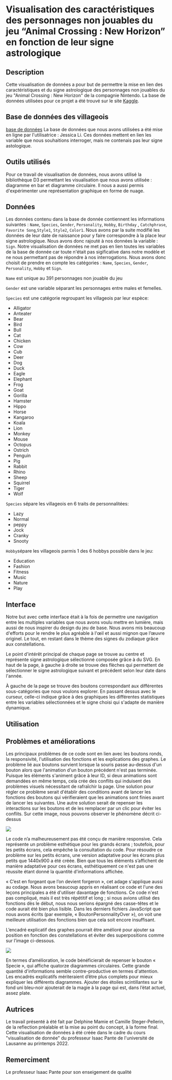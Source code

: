 # Visualisation des caractéristiques des personnages non jouables du jeu “Animal Crossing : New Horizon” en fonction de leur signe astrologique

## Description
Cette visualisation de données a pour but de permettre la mise en lien des caractéristiques et du signe astrologique des personnages non jouables du jeu "Animal Crossing : New Horizon" de la compagnie Nintendo. La base de données utilisées pour ce projet a été trouvé sur le site [Kaggle](https://www.kaggle.com).

## Base de données des villageois
[base de données](https://www.kaggle.com/datasets/jessicali9530/animal-crossing-new-horizons-nookplaza-dataset?select=villagers.csv)
La base de données que nous avons utilisées a été mise en ligne par l'utilisatrice : Jessica Li. Ces données mettent en lien les variable que nous souhaitions interroger, mais ne contenais pas leur signe astologique. 

## Outils utilisés
Pour ce travail de visualisation de données, nous avons utilisé la bibliothèque D3 permettant les visualisation que nous avons utilisée : diagramme en bar et diagramme circulaire. Il nous a aussi permis d'expérimenter une représentation graphique en forme de nuage.

## Données
Les données contenu dans la base de donnée contiennent les informations suivantes : `Name`, `Species`, `Gender`, `Personality`, `Hobby`, `Birthday` , `Catchphrase`, `Favorite Song`,`Style1`, `Style2`, `Color1`.
Nous avons par la suite modifié les données de leur date de naissance pour y faire correspondre à la place leur signe astrologique. Nous avons donc rajouté à nos données la variable : `Sign`. 
Notre visualisation de données ne met pas en lien toutes les variables de la base de donnée car toute n'était pas sigificative dans notre modèle et ne nous permettant pas de répondre à nos interrogations. Nous avons donc choisit de prendre en compte les catégories : `Name`, `Species`, `Gender`, `Personality`, `Hobby` et `Sign`.

`Name` est unique au 391 personnages non jouable du jeu

`Gender` est une variable séparant les personnages entre males et femelles.

`Species` est une catégorie regroupant les villageois par leur espèce:

  - Alligator
  - Anteater
  - Bear
  - Bird
  - Bull
  - Cat
  - Chicken
  - Cow
  - Cub
  - Deer
  - Dog
  - Duck
  - Eagle
  - Elephant
  - Frog
  - Goat
  - Gorilla
  - Hamster
  - Hippo
  - Horse
  - Kangaroo
  - Koala
  - Lion
  - Monkey
  - Mouse
  - Octopus
  - Ostrich
  - Penguin
  - Pig
  - Rabbit
  - Rhino
  - Sheep
  - Squirrel
  - Tiger
  - Wolf

`Species` sépare les villageois en 6 traits de personnalitées:
  - Lazy
  - Normal
  - peppy
  - Jock
  - Cranky
  - Snooty

`Hobby`sépare les villageois parmis 1 des 6 hobbys possible dans le jeu:
  - Education
  - Fashion
  - Fitness
  - Music
  - Nature
  - Play

## Interface
Notre but avec cette interface était à la fois de permettre une navigation entre les multiples variables que nous avons voulu mettre en lumière, mais aussi de nous inspirer du design du jeu de base.  Nous avons mis beaucoup d'efforts pour le rendre le plus agréable à l'œil et aussi mignon que l’œuvre originel. Le tout, en restant dans le thème des signes du zodiaque grâce aux constellations.

Le point d'intérêt principal de  chaque page  se trouve au centre et représente signe astrologique sélectionné composée grâce à du SVG. En haut de la page, à gauche à droite se trouve des flèches qui permettent de sélectionner le signe astrologique suivant et précédent selon leur date dans l'année. 

À gauche de la page se trouve des boutons correspondant aux différentes sous-catégories que nous voulons explorer.  En passant dessus avec le curseur, celle-ci indique grâce à des graphiques les différentes statistiques entre les variables sélectionnées et le signe choisi qui s'adapte de manière dynamique.

## Utilisation


## Problèmes et améliorations 

Les principaux problèmes de ce code sont en lien avec les boutons ronds, la responsivité, l'utilisation des fonctions et les explications des graphes.
Le problème lié aux boutons survient lorsque la souris passe au-dessus d'un bouton alors que l'animation d'un bouton précédent n'est pas terminée. Puisque les éléments s'animent grâce à leur ID, si deux animations sont demandées en même temps, cela crée des conflits qui induisent des problèmes visuels nécessitant de rafraîchir la page.
Une solution pour régler ce problème serait d'établir des conditions avant de lancer les fonctions des boutons qui vérifieraient que les animations sont finies avant de lancer les suivantes. Une autre solution serait de repenser les interactions sur les boutons et de les remplacer par un clic pour éviter les conflits.
Sur cette image, nous pouvons observer le phénomène décrit ci-dessus 

![](assets/ReadMe/Issue1.png)
 
Le code n’a malheureusement pas été conçu de manière responsive. Cela représente un problème esthétique pour les grands écrans ; toutefois, pour les petits écrans, cela empêche la consultation du code. Pour résoudre ce problème sur les petits écrans, une version adaptative pour les écrans plus petits que 1440x900 a été créée. Bien que tous les éléments s’affichent de manière adaptative pour ces écrans, esthétiquement ce n'est pas une réussite étant donné la quantité d'informations affichée.

« C’est en forgeant que l’on devient forgeron », cet adage s'applique aussi au codage. Nous avons beaucoup appris en réalisant ce code et l'une des leçons principales a été d'utiliser davantage de fonctions. Ce code n'est pas compliqué, mais il est très répétitif et long ; si nous avions utilisé des fonctions dès le début, nous nous serions épargné des casse-têtes et le code aurait été bien plus lisible. Dans les derniers fichiers JavaScript que nous avons écrits (par exemple, « BoutonPersonnalityOver »), on voit une meilleure utilisation des fonctions bien que cela soit encore insuffisant.

L’encadré explicatif des graphes pourrait être amélioré pour ajouter sa position en fonction des constellations et éviter des superpositions comme sur l’image ci-dessous.

![](assets/ReadMe/Issue1.png) 

En termes d’amélioration, le code bénéficierait de repenser le bouton « Specie », qui affiche quatorze diagrammes circulaires. Cette grande quantité d'informations semble contre-productive en termes d'attention. Les encadrés explicatifs mériteraient d’être plus complets pour mieux expliquer les différents diagrammes. Ajouter des étoiles scintillantes sur le fond uni bleu-noir ajouterait de la magie à la page qui est, dans l’état actuel, assez plate.

## Autrices
Le travail présenté à été fait par Delphine Mamie et Camille Steger-Pellerin, de la reflection préalable et la mise au point du concept, à la forme final. Cette visualisation de données à été créée dans le cadre du cours "visualisation de donnée" du professeur Isaac Pante de l'université de Lausanne au printemps 2022.

## Remerciment
Le professeur Isaac Pante pour son enseigement de qualité

